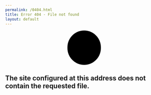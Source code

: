 ```yaml
---
permalink: /0404.html
title: Error 404 - File not found
layout: default
---  
```

<style>
#kuller {
 margin: auto;
 width: 105px;
 height: 105px;
 background-color: #000;
 color: #637d96;
 border-radius: 360px;
 text-align: center;
 vertical-align: middle;
 font-size: 95px;
 padding-top: 5px;
 padding-left: 2px;
 }
</style>

<h1 id="kuller" class="genericon genericon-404">&nbsp;&nbsp;</h1>

## The site configured at this address does not contain the requested file. 
